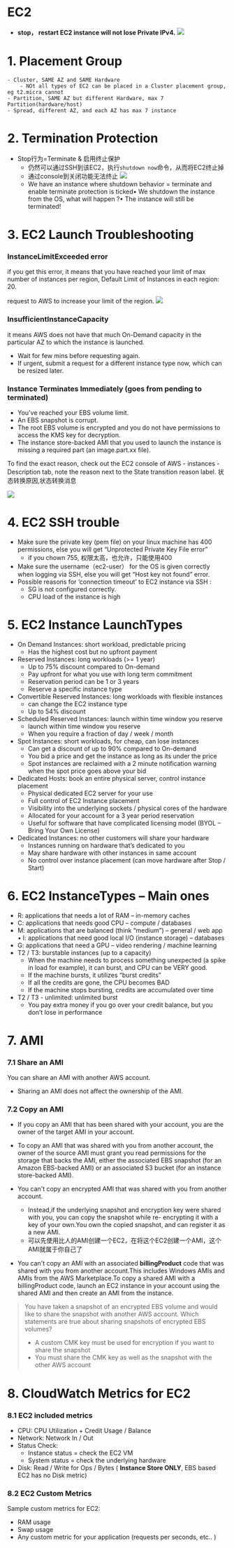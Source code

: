 # EC2

- **stop， restart EC2 instance will not lose Private IPv4.**
    ![](https://i.loli.net/2019/08/10/fDc3owzHSvWJByP.png)
    
# 1. Placement Group
    - Cluster, SAME AZ and SAME Hardware
        - NOt all types of EC2 can be placed in a Cluster placement group, eg t2.micra cannot
    - Partition, SAME AZ but different Hardware, max 7 Partition(hardware/host)
    - Spread, different AZ, and each AZ has max 7 instance 

# 2. Termination Protection
- Stop行为=Terminate & 启用终止保护 
    - 仍然可以通过SSH到该EC2，执行`shutdown now`命令，从而将EC2终止掉
    - 通过console到关闭功能无法终止
        ![](https://i.loli.net/2019/08/10/IiGCw4LZm5kOVRS.png)
    - We have an instance where shutdown behavior = terminate and enable terminate protection is ticked• We shutdown the instance from the OS, what will happen ?• The instance will still be terminated!
    
# 3. EC2 Launch Troubleshooting
### InstanceLimitExceeded error

if you get this error, it means that you have reached your limit of max number of instances per region, Default Limit of Instances in each region: 20.

request to AWS to increase your limit of the region.
![](https://i.loli.net/2019/08/10/PAjTno3UWiwmaz7.png)

### InsufficientInstanceCapacity 

it means AWS does not have that much On-Demand capacity in the particular AZ to which the instance is launched.

- Wait for few mins before requesting again.
- If urgent, submit a request for a different instance type now, which can be resized later.

### Instance Terminates Immediately (goes from pending to terminated)

- You've reached your EBS volume limit.
- An EBS snapshot is corrupt.
- The root EBS volume is encrypted and you do not have permissions to access the KMS key for decryption.
- The instance store-backed AMI that you used to launch the instance is missing a required part (an image.part.xx file).

To find the exact reason, check out the EC2 console of AWS - instances - Description tab, note the reason next to the State transition reason label. 状态转换原因,状态转换消息

![](https://i.loli.net/2019/08/10/xGo7NgARjHSdeab.png)

# 4. EC2 SSH trouble
- Make sure the private key (pem file) on your linux machine has 400 permissions, else you will get “Unprotected Private Key File error”
    - if you chown 755, 权限太高，也允许，只能使用400
- Make sure the username（ec2-user） for the OS is given correctly when logging via SSH, else you will get “Host key not found” error.
- Possible reasons for ‘connection timeout’ to EC2 instance via SSH : 
    - SG is not configured correctly.
    - CPU load of the instance is high

# 5. EC2 Instance LaunchTypes

- On Demand Instances: short workload, predictable pricing
    - Has the highest cost but no upfront payment
- Reserved Instances: long workloads (>= 1 year)
    - Up to 75% discount compared to On-demand
    - Pay upfront for what you use with long term commitment
    - Reservation period can be 1 or 3 years
    - Reserve a specific instance type
- Convertible Reserved Instances: long workloads with flexible instances
    - can change the EC2 instance type 
    - Up to 54% discount
- Scheduled Reserved Instances: launch within time window you reserve
    - launch within time window you reserve
    - When you require a fraction of day / week / month
- Spot Instances: short workloads, for cheap, can lose instances
    - Can get a discount of up to 90% compared to On-demand
    - You bid a price and get the instance as long as its under the price
    - Spot instances are reclaimed with a 2 minute notification warning when the spot price goes above your bid
- Dedicated Hosts: book an entire physical server, control instance placement
    - Physical dedicated EC2 server for your use
    - Full control of EC2 Instance placement
    - Visibility into the underlying sockets / physical cores of the hardware
    - Allocated for your account for a 3 year period reservation
    - Useful for software that have complicated licensing model (BYOL – Bring Your Own License)
- Dedicated Instances: no other customers will share your hardware
    - Instances running on hardware that’s dedicated to you
    - May share hardware with other instances in same account
    - No control over instance placement (can move hardware after Stop / Start)

# 6. EC2 InstanceTypes – Main ones
- R: applications that needs a lot of RAM – in-memory caches
- C: applications that needs good CPU – compute / databases
- M: applications that are balanced (think “medium”) – general / web app • I: applications that need good local I/O (instance storage) – databases
- G: applications that need a GPU – video rendering / machine learning
- T2 / T3: burstable instances (up to a capacity) 
    - When the machine needs to process something unexpected (a spike in load for example), it can burst, and CPU can be VERY good.
    - If the machine bursts, it utilizes “burst credits”
    - If all the credits are gone, the CPU becomes BAD
    - If the machine stops bursting, credits are accumulated over time
- T2 / T3 - unlimited: unlimited burst
    - You pay extra money if you go over your credit balance, but you don’t lose in performance
    
# 7. AMI
### 7.1 Share an AMI
You can share an AMI with another AWS account.
- Sharing an AMI does not affect the ownership of the AMI.
### 7.2 Copy an AMI 
- If you copy an AMI that has been shared with your account, you are the owner of the target AMI in your account.

- To copy an AMI that was shared with you from another account, the owner of the source AMI must grant you read permissions for the storage that backs the AMI, either the associated EBS snapshot (for an Amazon EBS-backed AMI) or an associated S3 bucket (for an instance store-backed AMI).
- You can't copy an encrypted AMI that was shared with you from another account.
    - Instead,if the underlying snapshot and encryption key were shared with you, you can copy the snapshot while re- encrypting it with a key of your own.You own the copied snapshot, and can register it as a new AMI.
    - 可以先使用比人的AMI创建一个EC2，在将这个EC2创建一个AMI，这个AMI就属于你自己了
- You can't copy an AMI with an associated **billingProduct** code that was shared with you from another account.This includes Windows AMIs and AMIs from the AWS Marketplace.To copy a shared AMI with a billingProduct code, launch an EC2 instance in your account using the shared AMI and then create an AMI from the instance.

> You have taken a snapshot of an encrypted EBS volume and would like to share the snapshot with another AWS account. Which statements are true about sharing snapshots of encrypted EBS volumes? 
> - A custom CMK key must be used for encryption if you want to share the snapshot    
> - You must share the CMK key as well as the snapshot with the other AWS account    


# 8. CloudWatch Metrics for EC2

### 8.1 EC2 included metrics
- CPU: CPU Utilization + Credit Usage / Balance
- Network: Network In / Out
- Status Check:
    - Instance status = check the EC2 VM
    - System status = check the underlying hardware
- Disk: Read / Write for Ops / Bytes ( **Instance Store ONLY**, EBS based EC2 has no Disk metric)

### 8.2 EC2 Custom Metrics
Sample custom metrics for EC2: 
- RAM usage
- Swap usage
- Any custom metric for your application (requests per seconds, etc.. )


















































